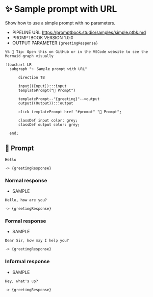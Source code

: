 # ✨ Sample prompt with URL

Show how to use a simple prompt with no parameters.

-   PIPELINE URL https://promptbook.studio/samples/simple.ptbk.md
-   PROMPTBOOK VERSION 1.0.0
-   OUTPUT PARAMETER `{greetingResponse}`

<!--Graph-->
<!-- ⚠️ WARNING: This section was auto-generated -->

```mermaid
%% 🔮 Tip: Open this on GitHub or in the VSCode website to see the Mermaid graph visually

flowchart LR
  subgraph "✨ Sample prompt with URL"

      direction TB

      input((Input)):::input
      templatePrompt("💬 Prompt")

      templatePrompt--"{greeting}"-->output
      output((Output)):::output

      click templatePrompt href "#prompt" "💬 Prompt";

      classDef input color: grey;
      classDef output color: grey;

  end;
```

<!--/Graph-->

## 💬 Prompt

```text
Hello
```

`-> {greetingResponse}`

### Normal response

-   SAMPLE

```text
Hello, how are you?
```

`-> {greetingResponse}`

### Formal response

-   SAMPLE

```text
Dear Sir, how may I help you?
```

`-> {greetingResponse}`

### Informal response

-   SAMPLE

```text
Hey, what's up?
```

`-> {greetingResponse}`
